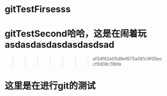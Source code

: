 
# gitTestFirsesss
# gitTestSecond哈哈，这是在闹着玩asdasdasdasdasdasdsad
>>>>>>> af34f82e05d9ef675a081c9f05eccf9d08c19bfe
# 这里是在进行git的测试
